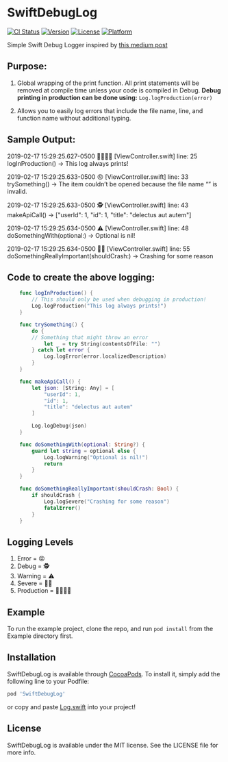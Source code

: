 # SwiftDebugLog


[![CI Status](https://img.shields.io/travis/Dtroupe18/SwiftDebugLog.svg?style=flat)](https://travis-ci.org/Dtroupe18/SwiftDebugLog)
[![Version](https://img.shields.io/cocoapods/v/SwiftDebugLog.svg?style=flat)](https://cocoapods.org/pods/SwiftDebugLog)
[![License](https://img.shields.io/cocoapods/l/SwiftDebugLog.svg?style=flat)](https://cocoapods.org/pods/SwiftDebugLog)
[![Platform](https://img.shields.io/cocoapods/p/SwiftDebugLog.svg?style=flat)](https://cocoapods.org/pods/SwiftDebugLog)

Simple Swift Debug Logger inspired by [this medium post](https://medium.com/@sauvik_dolui/developing-a-tiny-logger-in-swift-7221751628e6)


## Purpose:

1. Global wrapping of the print function. All print statements will be removed at compile time unless your code is compiled in    Debug. **Debug printing in production can be done using:** ```Log.logProduction(error)```

2. Allows you to easily log errors that include the file name, line, and function name without additional typing. 


## Sample Output:

2019-02-17 15:29:25.627-0500 🐛🐛🐛🐛 [ViewController.swift] line: 25 logInProduction() -> This log always prints!

2019-02-17 15:29:25.633-0500 😡 [ViewController.swift] line: 33 trySomething() -> The item couldn’t be opened because the file name “” is invalid.

2019-02-17 15:29:25.633-0500 🕵 [ViewController.swift] line: 43 makeApiCall() -> ["userId": 1, "id": 1, "title": "delectus aut autem"]

2019-02-17 15:29:25.634-0500 ⚠️ [ViewController.swift] line: 48 doSomethingWith(optional:) -> Optional is nil!

2019-02-17 15:29:25.634-0500 🚨🚨 [ViewController.swift] line: 55 doSomethingReallyImportant(shouldCrash:) -> Crashing for some reason


## Code to create the above logging:

```swift
    func logInProduction() {
        // This should only be used when debugging in production!
        Log.logProduction("This log always prints!")
    }

    func trySomething() {
        do {
        // Something that might throw an error
            let _ = try String(contentsOfFile: "")
        } catch let error {
            Log.logError(error.localizedDescription)
        }
    }

    func makeApiCall() {
        let json: [String: Any] = [
            "userId": 1,
            "id": 1,
            "title": "delectus aut autem"
        ]

        Log.logDebug(json)
    }

    func doSomethingWith(optional: String?) {
        guard let string = optional else {
            Log.logWarning("Optional is nil!")
            return
        }
    }

    func doSomethingReallyImportant(shouldCrash: Bool) {
        if shouldCrash {
            Log.logSevere("Crashing for some reason")
            fatalError()
        }
    }
```


## Logging Levels

1. Error = 😡 
2. Debug = 🕵
3. Warning = ⚠️
4. Severe = 🚨🚨
5. Production = 🐛🐛🐛🐛


## Example

To run the example project, clone the repo, and run `pod install` from the Example directory first.


## Installation

SwiftDebugLog is available through [CocoaPods](https://cocoapods.org). To install
it, simply add the following line to your Podfile:

```ruby
pod 'SwiftDebugLog'
```

or copy and paste [Log.swift](https://github.com/dtroupe18/SwiftDebugLogger/blob/master/Log.swift) into your project!


## License

SwiftDebugLog is available under the MIT license. See the LICENSE file for more info.
